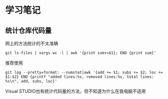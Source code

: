 # 学习笔记
## 统计仓库代码量
网上的方法统计的不太准确
```
git ls-files | xargs wc -l | awk '{print sum+=$1}; END {print sum}'
```
推荐使用
```
git log --pretty=format: --numstat|awk '{add += $1; subs += $2; loc += $1-$2} END {printf "added lines:%s, removed lines:%s, total lines: %s\n", add, subs, loc}'
```
Visual STUDIO也有统计代码量的方法，但不知道为什么在我电脑不适用